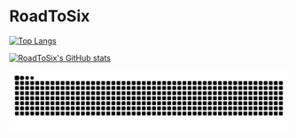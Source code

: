 # RoadToSix



[![Top Langs](https://github-readme-stats.vercel.app/api/top-langs/?username=roadtosixx&layout=compact)](https://github.com/anuraghazra/github-readme-stats)

[![RoadToSix's GitHub stats](https://github-readme-stats.vercel.app/api?username=roadtosixx)](https://github.com/anuraghazra/github-readme-stats)

<img src="https://raw.githubusercontent.com/JayantGoel001/JayantGoel001/master/github-contribution-grid-snake.svg">
<!--
**roadtosixx/roadtosixx** is a ✨ _special_ ✨ repository because its `README.md` (this file) appears on your GitHub profile.

Here are some ideas to get you started:

- 🔭 I’m currently working on ...
- 🌱 I’m currently learning ...
- 👯 I’m looking to collaborate on ...
- 🤔 I’m looking for help with ...
- 💬 Ask me about ...
- 📫 How to reach me: ...
- 😄 Pronouns: ...
- ⚡ Fun fact: ...
-->
